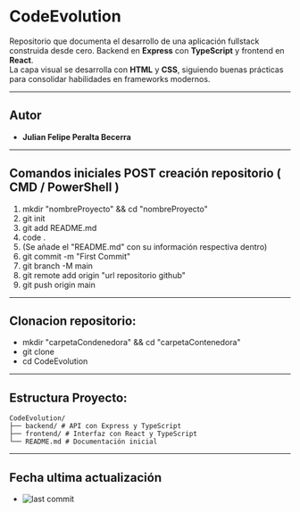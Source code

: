 # CodeEvolution

Repositorio que documenta el desarrollo de una aplicación fullstack construida desde cero.
Backend en **Express** con **TypeScript** y frontend en **React**.  
La capa visual se desarrolla con **HTML** y **CSS**, siguiendo buenas prácticas para consolidar habilidades en frameworks modernos.

---

## Autor
- **Julian Felipe Peralta Becerra**

---

<!-- Creación y conexión con el repositorio de GitHub -->
## Comandos iniciales POST creación repositorio ( CMD / PowerShell )
1. mkdir "nombreProyecto" && cd "nombreProyecto"
2. git init
3. git add README.md
4. code . <!-- Modificación del código en VScode -->
5. (Se añade el "README.md" con su información respectiva dentro)
6. git commit -m "First Commit"
7. git branch -M main
8. git remote add origin "url repositorio github"
9. git push origin main

---

## Clonacion repositorio:
- mkdir "carpetaCondenedora" && cd "carpetaContenedora"
- git clone <url-repositorio>
- cd CodeEvolution

---

## Estructura Proyecto:
```
CodeEvolution/
├── backend/ # API con Express y TypeScript
├── frontend/ # Interfaz con React y TypeScript
└── README.md # Documentación inicial
```
---

## Fecha ultima actualización
- ![last commit](https://img.shields.io/github/last-commit/N3XDROP/CodeEvolution?color=blue&label=última%20actualización)
